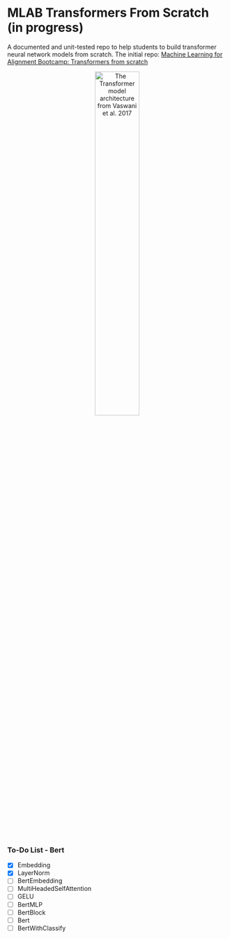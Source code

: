 # MLAB Transformers From Scratch (in progress)

A documented and unit-tested repo to help students to build transformer neural network models from scratch.
The initial repo: [Machine Learning for Alignment Bootcamp: Transformers from scratch](https://github.com/mukobi/MLAB-Transformers-From-Scratch)

<p align="center">
	<img src="./transformer_architecture.png" width=45% alt="The Transformer model architecture from Vaswani et al. 2017"/>
</p>

### To-Do List - Bert
- [x] Embedding
- [x] LayerNorm
- [ ] BertEmbedding
- [ ] MultiHeadedSelfAttention
- [ ] GELU
- [ ] BertMLP
- [ ] BertBlock
- [ ] Bert
- [ ] BertWithClassify
